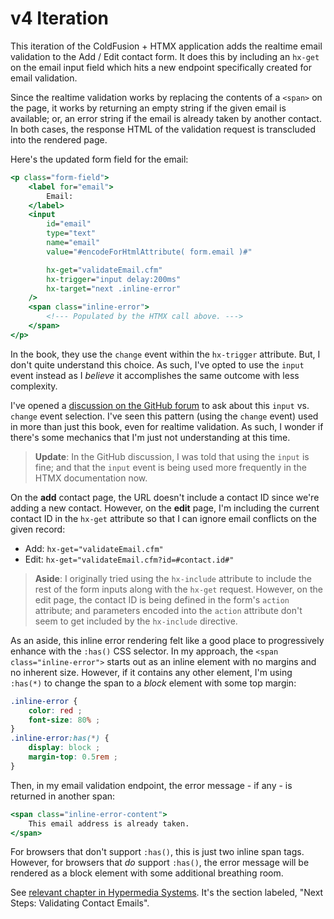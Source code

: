 
# v4 Iteration

This iteration of the ColdFusion + HTMX application adds the realtime email validation to the Add / Edit contact form. It does this by including an `hx-get` on the email input field which hits a new endpoint specifically created for email validation.

Since the realtime validation works by replacing the contents of a `<span>` on the page, it works by returning an empty string if the given email is available; or, an error string if the email is already taken by another contact. In both cases, the response HTML of the validation request is transcluded into the rendered page.

Here's the updated form field for the email:

```cfml
<p class="form-field">
	<label for="email">
		Email:
	</label>
	<input
		id="email"
		type="text"
		name="email"
		value="#encodeForHtmlAttribute( form.email )#"

		hx-get="validateEmail.cfm"
		hx-trigger="input delay:200ms"
		hx-target="next .inline-error"
	/>
	<span class="inline-error">
		<!--- Populated by the HTMX call above. --->
	</span>
</p>
```

In the book, they use the `change` event within the `hx-trigger` attribute. But, I don't quite understand this choice. As such, I've opted to use the `input` event instead as I _believe_ it accomplishes the same outcome with less complexity.

I've opened a [discussion on the GitHub forum][gh-discussion] to ask about this `input` vs. `change` event selection. I've seen this pattern (using the `change` event) used in more than just this book, even for realtime validation. As such, I wonder if there's some mechanics that I'm just not understanding at this time.

> **Update**: In the GitHub discussion, I was told that using the `input` is fine; and that the `input` event is being used more frequently in the HTMX documentation now.

On the **add** contact page, the URL doesn't include a contact ID since we're adding a new contact. However, on the **edit** page, I'm including the current contact ID in the `hx-get` attribute so that I can ignore email conflicts on the given record:

* Add: `hx-get="validateEmail.cfm"`
* Edit: `hx-get="validateEmail.cfm?id=#contact.id#"`

> **Aside**: I originally tried using the `hx-include` attribute to include the rest of the form inputs along with the `hx-get` request. However, on the edit page, the contact ID is being defined in the form's `action` attribute; and parameters encoded into the `action` attribute don't seem to get included by the `hx-include` directive.

As an aside, this inline error rendering felt like a good place to progressively enhance with the `:has()` CSS selector. In my approach, the `<span class="inline-error">` starts out as an inline element with no margins and no inherent size. However, if it contains any other element, I'm using `:has(*)` to change the span to a _block_ element with some top margin:

```css
.inline-error {
	color: red ;
	font-size: 80% ;
}
.inline-error:has(*) {
	display: block ;
	margin-top: 0.5rem ;
}
```

Then, in my email validation endpoint, the error message - if any - is returned in another span:

```cfml
<span class="inline-error-content">
	This email address is already taken.
</span>
```

For browsers that don't support `:has()`, this is just two inline span tags. However, for browsers that _do_ support `:has()`, the error message will be rendered as a block element with some additional breathing room.

See [relevant chapter in Hypermedia Systems][hypermedia-chapter]. It's the section labeled, "Next Steps: Validating Contact Emails".


[gh-discussion]: https://github.com/bigskysoftware/htmx/discussions/3265

[hypermedia-chapter]: https://hypermedia.systems/htmx-patterns/#_next_steps_validating_contact_emails
